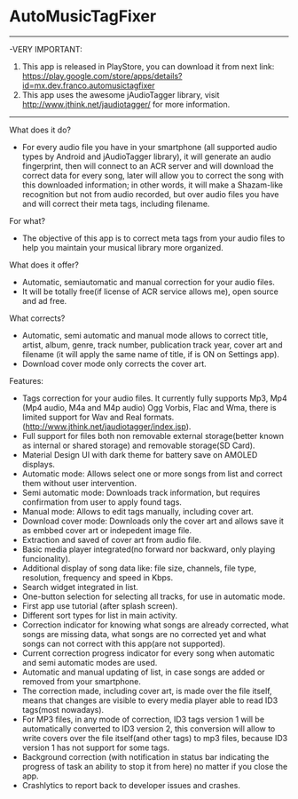 # AutoMusicTagFixer
********************************************************************************************************************************
-VERY IMPORTANT:
1. This app is released in PlayStore, you can download it from next link: https://play.google.com/store/apps/details?id=mx.dev.franco.automusictagfixer
2. This app uses the awesome jAudioTagger library, visit http://www.jthink.net/jaudiotagger/ for more information.
********************************************************************************************************************************
What does it do?
- For every audio file you have in your smartphone (all supported audio types by Android and jAudioTagger library), it will generate an audio fingerprint, then will connect to an ACR server and will download the correct data for every song, later will allow you to correct the song with this downloaded information; in other words, it will make a Shazam-like recognition but not from audio recorded, but over audio files you have and will correct their meta tags, including filename.

For what?
- The objective of this app is to correct meta tags from your audio files to help you maintain your musical library more organized.

What does it offer?
- Automatic, semiautomatic and manual correction for your audio files.
- It will be totally free(if license of ACR service allows me), open source and ad free.

What corrects?
- Automatic, semi automatic and manual mode allows to correct title, artist, album, genre, track number, publication track year, cover art and filename (it will apply the same name of title, if is ON on Settings app).
- Download cover mode only corrects the cover art.


Features:
- Tags correction for your audio files. It currently fully supports Mp3, Mp4 (Mp4 audio, M4a and M4p audio) Ogg Vorbis, Flac and Wma, there is limited support for Wav and Real formats.(http://www.jthink.net/jaudiotagger/index.jsp).
- Full support for files both non removable external storage(better known as internal or shared storage) and removable storage(SD Card).
- Material Design UI with dark theme for battery save on AMOLED displays.
- Automatic mode: Allows select one or more songs from list and correct them without user intervention.
- Semi automatic mode: Downloads track information, but requires confirmation from user to apply found tags.
- Manual mode: Allows to edit tags manually, including cover art.
- Download cover mode: Downloads only the cover art and allows save it as embbed cover art or indepedent image file.
- Extraction and saved of cover art from audio file.
- Basic media player integrated(no forward nor backward, only playing funcionality).
- Additional display of song data like: file size, channels, file type, resolution, frequency and speed in Kbps.
- Search widget integrated in list.
- One-button selection for selecting all tracks, for use in automatic mode.
- First app use tutorial (after splash screen).
- Different sort types for list in main activity.
- Correction indicator for knowing what songs are already corrected, what songs are missing data, what songs are no corrected yet and what songs can not correct with this app(are not supported).
- Current correction progress indicator for every song when automatic and semi automatic modes are used.
- Automatic and manual updating of list, in case songs are added or removed from your smartphone.
- The correction made, including cover art, is made over the file itself, means that changes are visible to every media player able to read ID3 tags(most nowadays).
- For MP3 files, in any mode of correction, ID3 tags version 1 will be automatically converted to ID3 version 2, this conversion will allow to write covers over the file itself(and other tags) to mp3 files, because ID3 version 1 has not support for some tags.
- Background correction (with notification in status bar indicating the progress of task an ability to stop it from here) no matter if you close the app.
- Crashlytics to report back to developer issues and crashes.
